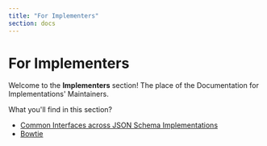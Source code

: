 ```yaml
---
title: "For Implementers"
section: docs
---
```


For Implementers
=========================

Welcome to the **Implementers** section! The place of the Documentation for Implementations' Maintainers.

What you'll find in this section?
* [Common Interfaces across JSON Schema Implementations](./implementers/interfaces)
* [Bowtie](https://docs.bowtie.report/en/stable/)

